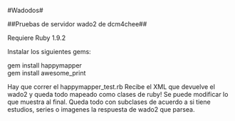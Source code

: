 #Wadodos#

##Pruebas de servidor wado2 de dcm4chee##

Requiere Ruby 1.9.2

Instalar los siguientes gems:

gem install happymapper  
gem install awesome_print  

Hay que correr el happymapper_test.rb
Recibe el XML que devuelve el wado2 y queda todo mapeado como clases de ruby!
Se puede modificar lo que muestra al final.
Queda todo con subclases de acuerdo a si tiene estudios, series o imagenes la respuesta de wado2 que parsea.